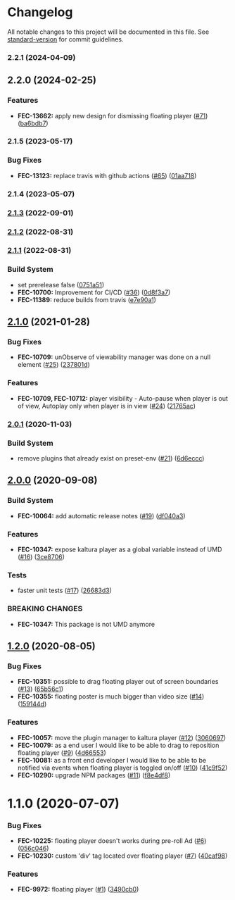 # Changelog

All notable changes to this project will be documented in this file. See [standard-version](https://github.com/conventional-changelog/standard-version) for commit guidelines.

### 2.2.1 (2024-04-09)



## 2.2.0 (2024-02-25)


### Features

* **FEC-13662:** apply new design for dismissing floating player ([#71](https://github.com/kaltura/playkit-js-visibility/issues/71)) ([ba6bdb7](https://github.com/kaltura/playkit-js-visibility/commit/ba6bdb7))



### 2.1.5 (2023-05-17)


### Bug Fixes

* **FEC-13123:** replace travis with github actions ([#65](https://github.com/kaltura/playkit-js-visibility/issues/65)) ([01aa718](https://github.com/kaltura/playkit-js-visibility/commit/01aa718))



### 2.1.4 (2023-05-07)



### [2.1.3](https://github.com/kaltura/playkit-js-visibility/compare/v2.1.2...v2.1.3) (2022-09-01)



### [2.1.2](https://github.com/kaltura/playkit-js-visibility/compare/v2.1.1...v2.1.2) (2022-08-31)



### [2.1.1](https://github.com/kaltura/playkit-js-visibility/compare/v2.1.0...v2.1.1) (2022-08-31)


### Build System

* set prerelease false ([0751a51](https://github.com/kaltura/playkit-js-visibility/commit/0751a51))
* **FEC-10700:** Improvement for CI/CD ([#36](https://github.com/kaltura/playkit-js-visibility/issues/36)) ([0d8f3a7](https://github.com/kaltura/playkit-js-visibility/commit/0d8f3a7))
* **FEC-11389:** reduce builds from travis ([e7e90a1](https://github.com/kaltura/playkit-js-visibility/commit/e7e90a1))



## [2.1.0](https://github.com/kaltura/playkit-js-visibility/compare/v2.0.1...v2.1.0) (2021-01-28)


### Bug Fixes

* **FEC-10709:** unObserve of viewability manager was done on a null element ([#25](https://github.com/kaltura/playkit-js-visibility/issues/25)) ([237801d](https://github.com/kaltura/playkit-js-visibility/commit/237801d))


### Features

* **FEC-10709, FEC-10712:** player visibility - Auto-pause when player is out of view, Autoplay only when player is in view ([#24](https://github.com/kaltura/playkit-js-visibility/issues/24)) ([21765ac](https://github.com/kaltura/playkit-js-visibility/commit/21765ac))



### [2.0.1](https://github.com/kaltura/playkit-js-visibility/compare/v2.0.0...v2.0.1) (2020-11-03)


### Build System

* remove plugins that already exist on preset-env ([#21](https://github.com/kaltura/playkit-js-visibility/issues/21)) ([6d6eccc](https://github.com/kaltura/playkit-js-visibility/commit/6d6eccc))



## [2.0.0](https://github.com/kaltura/playkit-js-visibility/compare/v1.2.0...v2.0.0) (2020-09-08)


### Build System

* **FEC-10064:** add automatic release notes ([#19](https://github.com/kaltura/playkit-js-visibility/issues/19)) ([df040a3](https://github.com/kaltura/playkit-js-visibility/commit/df040a3))


### Features

* **FEC-10347:** expose kaltura player as a global variable instead of UMD ([#16](https://github.com/kaltura/playkit-js-visibility/issues/16)) ([3ce8706](https://github.com/kaltura/playkit-js-visibility/commit/3ce8706))


### Tests

* faster unit tests ([#17](https://github.com/kaltura/playkit-js-visibility/issues/17)) ([26683d3](https://github.com/kaltura/playkit-js-visibility/commit/26683d3))


### BREAKING CHANGES

* **FEC-10347:** This package is not UMD anymore



## [1.2.0](https://github.com/kaltura/playkit-js-visibility/compare/v1.1.0...v1.2.0) (2020-08-05)


### Bug Fixes

* **FEC-10351:** possible to drag floating player out of screen boundaries ([#13](https://github.com/kaltura/playkit-js-visibility/issues/13)) ([65b56c1](https://github.com/kaltura/playkit-js-visibility/commit/65b56c1))
* **FEC-10355:** floating poster is much bigger than video size ([#14](https://github.com/kaltura/playkit-js-visibility/issues/14)) ([159144d](https://github.com/kaltura/playkit-js-visibility/commit/159144d))


### Features

* **FEC-10057:** move the plugin manager to kaltura player ([#12](https://github.com/kaltura/playkit-js-visibility/issues/12)) ([3060697](https://github.com/kaltura/playkit-js-visibility/commit/3060697))
* **FEC-10079:** as a end user I would like to be able to drag to reposition floating player ([#9](https://github.com/kaltura/playkit-js-visibility/issues/9)) ([4d66553](https://github.com/kaltura/playkit-js-visibility/commit/4d66553))
* **FEC-10081:** as a front end developer I would like to be able to be notified via events when floating player is toggled on/off ([#10](https://github.com/kaltura/playkit-js-visibility/issues/10)) ([41c9f52](https://github.com/kaltura/playkit-js-visibility/commit/41c9f52))
* **FEC-10290:** upgrade NPM packages ([#11](https://github.com/kaltura/playkit-js-visibility/issues/11)) ([f8e4df8](https://github.com/kaltura/playkit-js-visibility/commit/f8e4df8))



<a name="1.1.0"></a>
# 1.1.0 (2020-07-07)


### Bug Fixes

* **FEC-10225:** floating player doesn't works during pre-roll Ad ([#6](https://github.com/kaltura/playkit-js-visibility/issues/6)) ([056c046](https://github.com/kaltura/playkit-js-visibility/commit/056c046))
* **FEC-10230:** custom 'div' tag located over floating player ([#7](https://github.com/kaltura/playkit-js-visibility/issues/7)) ([40caf98](https://github.com/kaltura/playkit-js-visibility/commit/40caf98))


### Features

* **FEC-9972:** floating player ([#1](https://github.com/kaltura/playkit-js-visibility/issues/1)) ([3490cb0](https://github.com/kaltura/playkit-js-visibility/commit/3490cb0))
